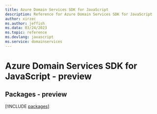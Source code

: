 ```yaml
---
title: Azure Domain Services SDK for JavaScript
description: Reference for Azure Domain Services SDK for JavaScript
author: xirzec
ms.author: jeffish
ms.data: 03/24/2023
ms.topic: reference
ms.devlang: javascript
ms.service: domainservices
---
```

# Azure Domain Services SDK for JavaScript - preview
## Packages - preview
[!INCLUDE [packages](domain-services-index.md)]